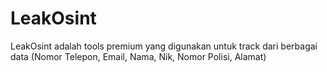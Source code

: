 # LeakOsint
LeakOsint adalah tools premium yang digunakan untuk track dari berbagai data (Nomor Telepon, Email, Nama, Nik, Nomor Polisi, Alamat)
